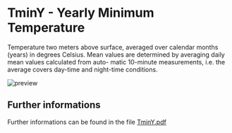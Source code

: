 # TminY - Yearly Minimum Temperature

Temperature two meters above surface, averaged over calendar months (years) in degrees 
Celsius. Mean values are determined by averaging daily mean values calculated from auto-
matic 10-minute measurements, i.e. the average covers day-time and night-time conditions. 

![preview](${base_url}/meteosuise/Temperature/TminY/TminY.png)

## Further informations
Further informations can be found in the file [TminY.pdf](${base_url}/meteosuise/Temperature/TminY/TminY.pdf)